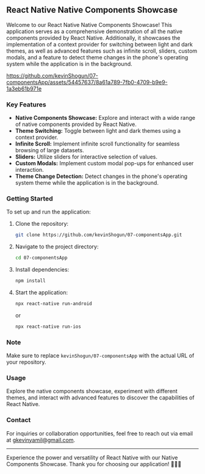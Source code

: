 ## React Native Native Components Showcase

Welcome to our React Native Native Components Showcase! This application serves as a comprehensive demonstration of all the native components provided by React Native. Additionally, it showcases the implementation of a context provider for switching between light and dark themes, as well as advanced features such as infinite scroll, sliders, custom modals, and a feature to detect theme changes in the phone's operating system while the application is in the background.

https://github.com/kevinShogun/07-componentsApp/assets/54457637/8a61a789-7fb0-4709-b9e9-1a3eb61b971e

### Key Features

- **Native Components Showcase:** Explore and interact with a wide range of native components provided by React Native.
- **Theme Switching:** Toggle between light and dark themes using a context provider.
- **Infinite Scroll:** Implement infinite scroll functionality for seamless browsing of large datasets.
- **Sliders:** Utilize sliders for interactive selection of values.
- **Custom Modals:** Implement custom modal pop-ups for enhanced user interaction.
- **Theme Change Detection:** Detect changes in the phone's operating system theme while the application is in the background.

### Getting Started

To set up and run the application:

1. Clone the repository:

   ```bash
   git clone https://github.com/kevinShogun/07-componentsApp.git
   ```

2. Navigate to the project directory:

   ```bash
   cd 07-componentsApp
   ```

3. Install dependencies:

   ```bash
   npm install
   ```

4. Start the application:

   ```bash
   npx react-native run-android
   ```

   or

   ```bash
   npx react-native run-ios
   ```

### Note

Make sure to replace `kevinShogun/07-componentsApp` with the actual URL of your repository.

### Usage

Explore the native components showcase, experiment with different themes, and interact with advanced features to discover the capabilities of React Native.

### Contact

For inquiries or collaboration opportunities, feel free to reach out via email at [gkevinyamil@gmail.com](mailto:gkevinyamil@gmail.com).

---

Experience the power and versatility of React Native with our Native Components Showcase. Thank you for choosing our application! 📱✨🚀
